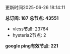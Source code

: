 更新时间2025-06-26 18:14:11

**总订阅: 187**
**总节点: 43551**
- vless节点: 23764
- hysteria2节点: 2

**google ping有效节点: 221**
